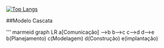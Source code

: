 
[![Top Langs](https://github-readme-stats.vercel.app/api/top-langs/?username=leandroluizpereira&layout=compact)](https://github.com/avani17101/github-readme-stats)

##Modelo Cascata


''' marmeid graph LR 
a[Comunicação] -->b
b-->c
c-->d
d-->e
b(Planejamento)
c(Modelagem)
d(Construção)
e(implantaçâo)
